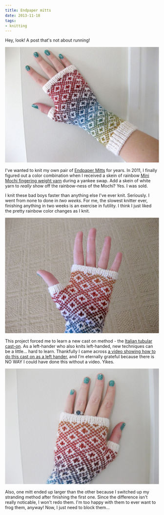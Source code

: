 ```yaml
---
title: Endpaper mitts
date: 2013-11-18
tags:
- knitting
---
```

Hey, look! A post that's not about running!

![A front view of my Endpaper Mitts.](../../images/endpaper-front.jpg "These are the best mitts ever.")

I've wanted to knit my own pair of [Endpaper Mitts](https://www.eunnyjang.com/knit/2006/11/endpaper_mitts.html) for years. In 2011, I finally figured out a color combination when I received a skein of rainbow [Mini Mochi fingering weight yarn](https://www.ravelry.com/yarns/library/crystal-palace-yarns-mini-mochi) during a yankee swap. Add a skein of white yarn to *really* show off the rainbow-ness of the Mochi? Yes. I was sold.

I knit these bad boys faster than anything else I've ever knit. Seriously. I went from none to done in *two weeks*. For me, the slowest knitter ever, finishing anything in two weeks is an exercise in futility. I think I just liked the pretty rainbow color changes as I knit.

![A palm view of my Endpaper Mitts.](../../images/endpaper-palm.jpg "Look at me!")

This project forced me to learn a new cast on method - the [Italian tubular cast-on](https://slowknits.com/2006/07/tubular_caston_without_the_was_1.html). As a left-hander who also knits left-handed, new techniques can be a little... hard to learn. Thankfully I came across [a video showing how to do this cast on as a left hander](https://www.youtube.com/watch?v=C5LlqImwQVM), and I'm eternally grateful because there is NO WAY I could have done this without a video. Yikes.

![The left mitt.](../../images/endpaper-ring.jpg "The left mitt.")

Also, one mitt ended up larger than the other because I switched up my stranding method after finishing the first one. Since the difference isn't really noticable, I won't redo them. I'm too happy with them to ever want to frog them, anyway! Now, I just need to block them...
